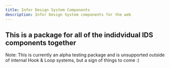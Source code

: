 ```yaml
---
title: Infor Design System Components
description: Infor Design System components for the web
---
```


## This is a package for all of the indidvidual IDS components together

Note: This is currently an alpha testing package and is unsupported outside of internal Hook & Loop systems, but a sign of things to come :)
